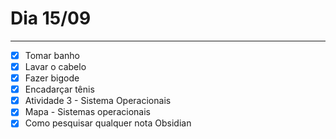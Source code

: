 # Dia 15/09
---
- [x]  Tomar banho 
- [x] Lavar o cabelo
- [x] Fazer bigode
- [x] Encadarçar tênis
- [x] Atividade 3 - Sistema Operacionais
- [x] Mapa - Sistemas operacionais
- [x] Como pesquisar qualquer nota Obsidian
